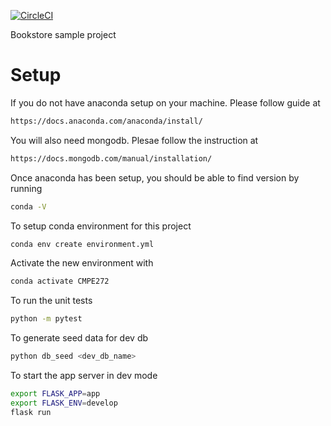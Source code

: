 [![CircleCI](https://circleci.com/gh/mistyken/bookstore_app/tree/master.svg?style=svg)](https://circleci.com/gh/mistyken/bookstore_app/tree/master)

Bookstore sample project

# Setup
If you do not have anaconda setup on your machine. Please follow guide at
```bash
https://docs.anaconda.com/anaconda/install/
```

You will also need mongodb. Plesae follow the instruction at
```bash
https://docs.mongodb.com/manual/installation/
```
Once anaconda has been setup, you should be able to find version by running
```bash
conda -V
```

To setup conda environment for this project
```bash
conda env create environment.yml
```
Activate the new environment with
```bash
conda activate CMPE272
```
To run the unit tests
```bash
python -m pytest
```
To generate seed data for dev db
```bash
python db_seed <dev_db_name>
```
To start the app server in dev mode
```bash
export FLASK_APP=app
export FLASK_ENV=develop
flask run
```
